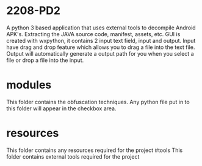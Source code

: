 # 2208-PD2
A python 3 based application that uses external tools to decompile Android APK's. Extracting the JAVA source code, manifest, assets, etc.
GUI is created with wxpython, it contains 2 input text field, input and output. Input have drag and drop feature which allows you to drag a file into the text file. Output will automatically generate a output path for you when you select a file or drop a file into the input.
# modules
This folder contains the obfuscation techniques. Any python file put in to this folder will appear in the checkbox area.
# resources
This folder contains any resources required for the project
#tools
This folder contains external tools required for the project
